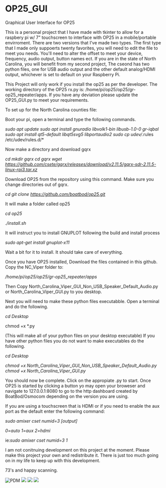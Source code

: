 # OP25_GUI
Graphical User Interface for OP25

This is a personal project that I have made with tkinter to allow for a raspbery pi w/ 7" touchscreen to interface with OP25 in a mobile/portable envirroment. There are two versions that I've made two types. The first type that I made only suppoerts twenty favorites, you will need to edit the file to meet you needs. You'll need to alter the offset to meet your device, frequency, audio output, button names ect. If you are in the state of North Carolina, you will benefit from my second project, The cseond has two python files, one for USB audio output and the other default analog/HDMI output, whichever is set to default on your Raspberry Pi. 

This Project will only work if you install the op25 as per the developer. The working directory of the OP25 rx.py is: /home/pi/op25/op25/gr-op25_repeater/apps. If you have any deviation please update the OP25_GUI.py to meet your requirements.

To set up for the North Carolina counties file:

Boot your pi, open a terminal and type the following commands.

*sudo apt update*
*sudo apt install gnuradio libvolk1-bin libusb-1.0-0 gr-iqbal*
*sudo apt install qt5-default libqt5svg5 libportaudio2*
*sudo cp udev/*.rules /etc/udev/rules.d/*

Now make a directory and download gqrx

*cd*
*mkdir gqrx*
*cd gqrx*
*wget https://github.com/csete/gqrx/releases/download/v2.11.5/gqrx-sdr-2.11.5-linux-rpi3.tar.xz*

Download OP25 from the repository using this command. Make sure you change directories out of gqrx.

*cd*
*git clone https://github.com/boatbod/op25.git*

It will make a folder called op25

*cd op25*

*./install.sh*

It will instruct you to install GNUPLOT following the build and install process

*sudo apt-get install gnuplot-x11*

Wait a bit for it to install.  It should take care of everything.

Once you have OP25 installed, Download the files contained in this github. Copy the NC_Viper folder to:

*/home/pi/op25/op25/gr-op25_repeater/apps*

Then Copy North_Carolina_Viper_GUI_Non_USB_Speaker_Default_Audio.py or North_Carolina_Viper_GUI.py to you desktop.

Next you will need to make these python files executabble. Open a terminal and do the following.

*cd Desktop*

chmod +x *.py

(This will make all of your python files on your desktop executable)
If you have other python files you do not want to make executables do the following.

*cd Desktop*

*chmod +x North_Carolina_Viper_GUI_Non_USB_Speaker_Default_Audio.py*
*chmod +x North_Carolina_Viper_GUI.py*

You should now be complete. Click on the appropiate .py to start. Once OP25 is started by clicking a button yo may open your broweser and navigate to 127.0.0.1:8080 to go to the http dashboard created by BoatBod/Osmocom depending on the version you are using. 

If you are using a touchscreen that is HDMI or if you need to enable the aux port as the default enter the following command:

*sudo amixer cset numid=3 [output]*

*0=auto*
*1=aux*
*2=hdmi*

ie:*sudo amixer cset numid=3 1*

I am not conitnuing development on this project at the moment. Please make this project your own and redistribute it. There is just too much going on in my life to keep up with this development. 

73's and happy scanning. 

<img src="https://i.creativecommons.org/p/mark/1.0/88x31.png" alt="PDM">

<img src="https://scontent-iad3-1.xx.fbcdn.net/v/t1.0-9/67118050_10156090905340810_8713265728955875328_o.jpg?_nc_cat=104&_nc_oc=AQnpYVZO9JFaPjmzhS6ZpHLRRUtiYPIJjDIOkBlOPDpr-U3xDqSG7Uay4_YOBmXu4uY&_nc_ht=scontent-iad3-1.xx&oh=fdc3c6aee924623481888930fd5d5706&oe=5DAE294C">

<img src="https://scontent-iad3-1.xx.fbcdn.net/v/t1.0-9/67401922_10156090905335810_7034230203970748416_n.jpg?_nc_cat=103&_nc_oc=AQkNXyePLEMf8Qrgchq4RgDslGmuo44yijWhAvBX5D2LTHI4gsJhgR74LLG4QeqiiWM&_nc_ht=scontent-iad3-1.xx&oh=f1d44db284394bb12823b22d84cf72bc&oe=5DE8C925">

<img src="https://scontent-iad3-1.xx.fbcdn.net/v/t1.0-9/67270890_10156090905365810_6485270913242628096_n.jpg?_nc_cat=110&_nc_oc=AQmlWOpcK5Uc6DajTS15BymCZ1J5y5CRN4o7ujBNFC0EDUWF9e-kpoirhQuwLkWSYq0&_nc_ht=scontent-iad3-1.xx&oh=1f23d4db546082a972924144d3e6f1f4&oe=5DEA5D25">
          
